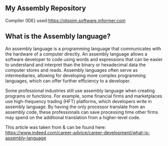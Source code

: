 My Assembly Repository
----
Compiler (IDE) used:https://qtspim.software.informer.com



What is the Assembly language?
----


An assembly language is a programming language that communicates with the hardware of a computer directly. An assembly language allows a software developer to code using words and expressions that can be easier to understand and interpret than the binary or hexadecimal data the computer stores and reads. Assembly languages often serve as intermediaries, allowing for developing more complex programming languages, which can offer further efficiency to a developer.

Some professional industries still use assembly language when creating programs or functions. For example, some financial firms and marketplaces use high-frequency trading (HFT) platforms, which developers write in assembly language. By having the only processor translate from an assembly code, these professionals can save processing time other firms may spend on the additional translation from a higher-level code.

This article was taken from & can be found here: https://www.indeed.com/career-advice/career-development/what-is-assembly-language
